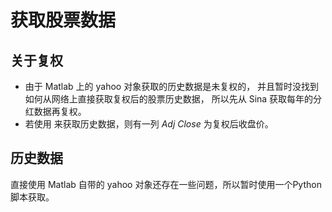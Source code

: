 # 获取股票数据

## 关于复权
- 由于 Matlab 上的 yahoo 对象获取的历史数据是未复权的，
并且暂时没找到如何从网络上直接获取复权后的股票历史数据，
所以先从 Sina 获取每年的分红数据再复权。
- 若使用 [](http://table.finance.yahoo.com/table.csv) 来获取历史数据，则有一列 *Adj Close* 为复权后收盘价。

## 历史数据
直接使用 Matlab 自带的 yahoo 对象还存在一些问题，所以暂时使用一个Python脚本获取。
